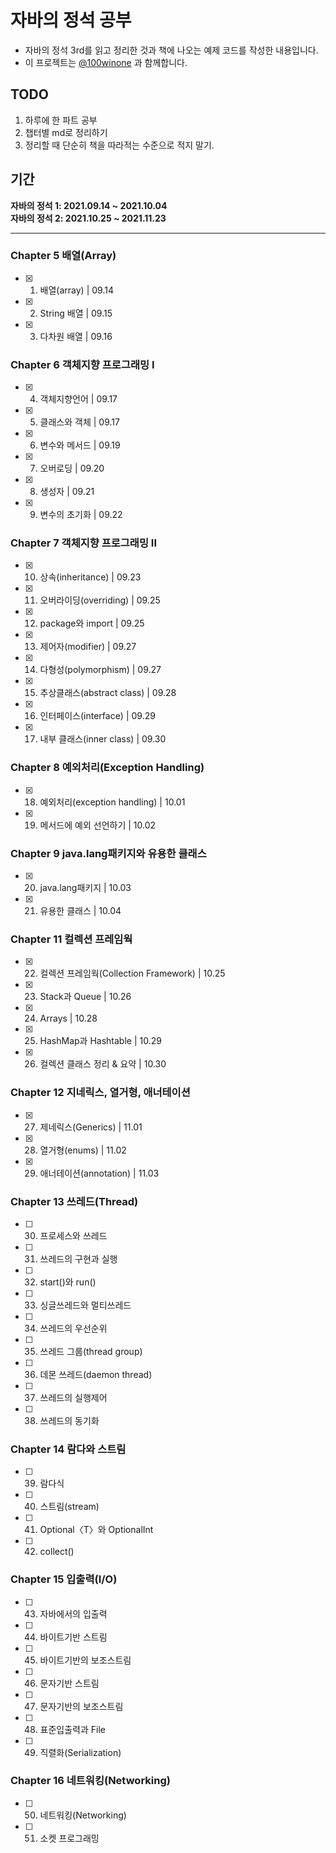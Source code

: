 # 자바의 정석 공부

- 자바의 정석 3rd를 읽고 정리한 것과 책에 나오는 예제 코드를 작성한 내용입니다.
- 이 프로젝트는 [@100winone](https://github.com/100winone) 과 함께합니다.

## TODO

1. 하루에 한 파트 공부
2. 챕터별 md로 정리하기
3. 정리할 때 단순히 책을 따라적는 수준으로 적지 말기.


## 기간

<strong>자바의 정석 1: 2021.09.14 ~ 2021.10.04</strong><br>
<strong>자바의 정석 2: 2021.10.25 ~ 2021.11.23</strong>

---

### Chapter 5 배열(Array)

- [x] 1. 배열(array) | 09.14
- [x] 2. String 배열 | 09.15
- [x] 3. 다차원 배열 | 09.16

### Chapter 6 객체지향 프로그래밍 I

- [x] 4. 객체지향언어 | 09.17
- [x] 5. 클래스와 객체 | 09.17
- [x] 6. 변수와 메서드 | 09.19
- [x] 7. 오버로딩 | 09.20
- [x] 8. 생성자 | 09.21
- [x] 9. 변수의 초기화 | 09.22

### Chapter 7 객체지향 프로그래밍 II

- [x] 10. 상속(inheritance) | 09.23
- [x] 11. 오버라이딩(overriding) | 09.25
- [x] 12. package와 import | 09.25
- [x] 13. 제어자(modifier) | 09.27
- [x] 14. 다형성(polymorphism) | 09.27
- [x] 15. 추상클래스(abstract class) | 09.28
- [x] 16. 인터페이스(interface) | 09.29
- [x] 17. 내부 클래스(inner class) | 09.30

### Chapter 8 예외처리(Exception Handling)

- [x] 18. 예외처리(exception handling) | 10.01
- [x] 19. 메서드에 예외 선언하기 | 10.02

### Chapter 9 java.lang패키지와 유용한 클래스

- [x] 20. java.lang패키지 | 10.03
- [x] 21. 유용한 클래스 | 10.04

### Chapter 11 컬렉션 프레임웍

- [x] 22. 컬렉션 프레임웍(Collection Framework) | 10.25
- [x] 23. Stack과 Queue | 10.26
- [x] 24. Arrays | 10.28
- [x] 25. HashMap과 Hashtable | 10.29
- [x] 26. 컬렉션 클래스 정리 & 요약 | 10.30

### Chapter 12 지네릭스, 열거형, 애너테이션

- [x] 27. 제네릭스(Generics) | 11.01
- [x] 28. 열거형(enums) | 11.02
- [x] 29. 애너테이션(annotation) | 11.03

### Chapter 13 쓰레드(Thread)

- [ ] 30. 프로세스와 쓰레드
- [ ] 31. 쓰레드의 구현과 실행
- [ ] 32. start()와 run()
- [ ] 33. 싱글쓰레드와 멀티쓰레드
- [ ] 34. 쓰레드의 우선순위 
- [ ] 35. 쓰레드 그룹(thread group)
- [ ] 36. 데몬 쓰레드(daemon thread)
- [ ] 37. 쓰레드의 실행제어
- [ ] 38. 쓰레드의 동기화

### Chapter 14 람다와 스트림

- [ ] 39. 람다식
- [ ] 40. 스트림(stream)
- [ ] 41. Optional〈T〉와 OptionalInt
- [ ] 42. collect()

### Chapter 15 입출력(I/O)

- [ ] 43. 자바에서의 입출력
- [ ] 44. 바이트기반 스트림
- [ ] 45. 바이트기반의 보조스트림
- [ ] 46. 문자기반 스트림
- [ ] 47. 문자기반의 보조스트림
- [ ] 48. 표준입출력과 File
- [ ] 49. 직렬화(Serialization)

### Chapter 16 네트워킹(Networking)

- [ ] 50. 네트워킹(Networking)
- [ ] 51. 소켓 프로그래밍
